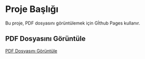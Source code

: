 # Proje Başlığı

Bu proje, PDF dosyasını görüntülemek için Gİthub Pages kullanır.

## PDF Dosyasını Görüntüle

[PDF Dosyasını Görüntüle](https://github.com/MahmudEsad01/MahmudEsad01/raw/main/Mahmud%20Esad%20Bostan%20-%20Resume.pdf)

